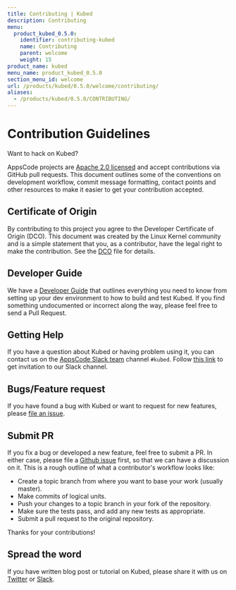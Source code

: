 ```yaml
---
title: Contributing | Kubed
description: Contributing
menu:
  product_kubed_0.5.0:
    identifier: contributing-kubed
    name: Contributing
    parent: welcome
    weight: 15
product_name: kubed
menu_name: product_kubed_0.5.0
section_menu_id: welcome
url: /products/kubed/0.5.0/welcome/contributing/
aliases:
  - /products/kubed/0.5.0/CONTRIBUTING/
---
```


# Contribution Guidelines
Want to hack on Kubed?

AppsCode projects are [Apache 2.0 licensed](https://github.com/appscode/kubed/blob/master/LICENSE) and accept contributions via
GitHub pull requests.  This document outlines some of the conventions on
development workflow, commit message formatting, contact points and other
resources to make it easier to get your contribution accepted.

## Certificate of Origin

By contributing to this project you agree to the Developer Certificate of
Origin (DCO). This document was created by the Linux Kernel community and is a
simple statement that you, as a contributor, have the legal right to make the
contribution. See the [DCO](https://github.com/appscode/kubed/blob/master/DCO) file for details.

## Developer Guide

We have a [Developer Guide](/docs/setup/developer-guide/overview.md) that outlines everything you need to know from setting up your
dev environment to how to build and test Kubed. If you find something undocumented or incorrect along the way,
please feel free to send a Pull Request.

## Getting Help

If you have a question about Kubed or having problem using it, you can contact us on the [AppsCode Slack team](https://appscode.slack.com/messages/C6HSHCKBL/details/) channel `#kubed`. Follow [this link](https://slack.appscode.com) to get invitation to our Slack channel.

## Bugs/Feature request

If you have found a bug with Kubed or want to request for new features, please [file an issue](https://github.com/appscode/kubed/issues/new).

## Submit PR

If you fix a bug or developed a new feature, feel free to submit a PR. In either case, please file a [Github issue](https://github.com/appscode/kubed/issues/new) first, so that we can have a discussion on it. This is a rough outline of what a contributor's workflow looks like:

- Create a topic branch from where you want to base your work (usually master).
- Make commits of logical units.
- Push your changes to a topic branch in your fork of the repository.
- Make sure the tests pass, and add any new tests as appropriate.
- Submit a pull request to the original repository.

Thanks for your contributions!

## Spread the word

If you have written blog post or tutorial on Kubed, please share it with us on [Twitter](https://twitter.com/AppsCodeHQ) or [Slack](https://slack.appscode.com).
